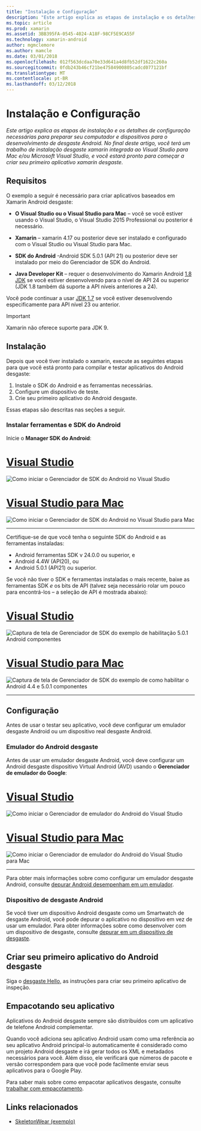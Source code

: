 ```yaml
---
title: "Instalação e Configuração"
description: "Este artigo explica as etapas de instalação e os detalhes de configuração necessárias para preparar seu computador e dispositivos para o desenvolvimento de desgaste Android. No final deste artigo, você terá um trabalho de instalação desgaste xamarin integrada ao Visual Studio para Mac e/ou Microsoft Visual Studio, e você estará pronto para começar a criar seu primeiro aplicativo xamarin desgaste."
ms.topic: article
ms.prod: xamarin
ms.assetid: 3BB395FA-0545-4024-A18F-98CF5E9CA55F
ms.technology: xamarin-android
author: mgmclemore
ms.author: mamcle
ms.date: 03/01/2018
ms.openlocfilehash: 012f563dcdaa70e33d641a4d8fb52df1622c260a
ms.sourcegitcommit: 0fdb243b46cf21be47584900805cadcd077121bf
ms.translationtype: MT
ms.contentlocale: pt-BR
ms.lasthandoff: 03/12/2018
---
```

# <a name="setup-and-installation"></a>Instalação e Configuração

_Este artigo explica as etapas de instalação e os detalhes de configuração necessárias para preparar seu computador e dispositivos para o desenvolvimento de desgaste Android. No final deste artigo, você terá um trabalho de instalação desgaste xamarin integrada ao Visual Studio para Mac e/ou Microsoft Visual Studio, e você estará pronto para começar a criar seu primeiro aplicativo xamarin desgaste._

## <a name="requirements"></a>Requisitos

O exemplo a seguir é necessário para criar aplicativos baseados em Xamarin Android desgaste:

-   **O Visual Studio ou o Visual Studio para Mac** &ndash; você se você estiver usando o Visual Studio, o Visual Studio 2015 Professional ou posterior é necessário.

-   **Xamarin** &ndash; xamarin 4.17 ou posterior deve ser instalado e configurado com o Visual Studio ou Visual Studio para Mac.

-   **SDK do Android** -Android SDK 5.0.1 (API 21) ou posterior deve ser instalado por meio do Gerenciador de SDK do Android.

-   **Java Developer Kit** &ndash; requer o desenvolvimento do Xamarin Android [1.8 JDK](http://www.oracle.com/technetwork/java/javase/downloads/jdk8-downloads-2133151.html) se você estiver desenvolvendo para o nível de API 24 ou superior (JDK 1.8 também dá suporte a API níveis anteriores a 24).

Você pode continuar a usar [JDK 1.7](http://www.oracle.com/technetwork/java/javase/downloads/jdk7-downloads-1880260.html) se você estiver desenvolvendo especificamente para API nível 23 ou anterior.

> [!IMPORTANT]
> Xamarin não oferece suporte para JDK 9.

## <a name="installation"></a>Instalação

Depois que você tiver instalado o xamarin, execute as seguintes etapas para que você está pronto para compilar e testar aplicativos do Android desgaste: 

1.  Instale o SDK do Android e as ferramentas necessárias.
2.  Configure um dispositivo de teste.
3.  Crie seu primeiro aplicativo do Android desgaste.

Essas etapas são descritas nas seções a seguir.


### <a name="install-android-sdk-and-tools"></a>Instalar ferramentas e SDK do Android 

Inicie o **Manager SDK do Android**: 

# <a name="visual-studiotabvswin"></a>[Visual Studio](#tab/vswin)

![Como iniciar o Gerenciador de SDK do Android no Visual Studio](installation-images/vs/sdk-menu.png)

# <a name="visual-studio-for-mactabvsmac"></a>[Visual Studio para Mac](#tab/vsmac)

![Como iniciar o Gerenciador de SDK do Android no Visual Studio para Mac](installation-images/xs/sdk-menu.png)

-----


Certifique-se de que você tenha o seguinte SDK do Android e as ferramentas instaladas:

* Android ferramentas SDK v 24.0.0 ou superior, e
* Android 4.4W (API20), ou
* Android 5.0.1 (API21) ou superior.

Se você não tiver o SDK e ferramentas instaladas o mais recente, baixe as ferramentas SDK *e* os bits de API (talvez seja necessário rolar um pouco para encontrá-los &ndash; a seleção de API é mostrada abaixo): 

# <a name="visual-studiotabvswin"></a>[Visual Studio](#tab/vswin)

![Captura de tela de Gerenciador de SDK do exemplo de habilitação 5.0.1 Android componentes](installation-images/vs/sdk-select.png)

# <a name="visual-studio-for-mactabvsmac"></a>[Visual Studio para Mac](#tab/vsmac)

![Captura de tela de Gerenciador de SDK do exemplo de como habilitar o Android 4.4 e 5.0.1 componentes](installation-images/xs/sdk-select.png)

-----


## <a name="configuration"></a>Configuração

Antes de usar o testar seu aplicativo, você deve configurar um emulador desgaste Android ou um dispositivo real desgaste Android. 


### <a name="android-wear-emulator"></a>Emulador do Android desgaste

Antes de usar um emulador desgaste Android, você deve configurar um Android desgaste dispositivo Virtual Android (AVD) usando o **Gerenciador de emulador do Google**:

# <a name="visual-studiotabvswin"></a>[Visual Studio](#tab/vswin)

![Como iniciar o Gerenciador de emulador do Android do Visual Studio](installation-images/vs/emulator-menu.png)

# <a name="visual-studio-for-mactabvsmac"></a>[Visual Studio para Mac](#tab/vsmac)

![Como iniciar o Gerenciador de emulador do Android do Visual Studio para Mac](installation-images/xs/emulator-menu.png)

-----

Para obter mais informações sobre como configurar um emulador desgaste Android, consulte [depurar Android desempenham em um emulador](~/android/wear/deploy-test/debug-on-emulator.md).


### <a name="android-wear-device"></a>Dispositivo de desgaste Android

Se você tiver um dispositivo Android desgaste como um Smartwatch de desgaste Android, você pode depurar o aplicativo no dispositivo em vez de usar um emulador. Para obter informações sobre como desenvolver com um dispositivo de desgaste, consulte [depurar em um dispositivo de desgaste](~/android/wear/deploy-test/debug-on-device.md).


## <a name="create-your-first-android-wear-app"></a>Criar seu primeiro aplicativo do Android desgaste

Siga o [desgaste Hello,](~/android/wear/get-started/hello-wear.md) as instruções para criar seu primeiro aplicativo de inspeção.


## <a name="packaging-your-app"></a>Empacotando seu aplicativo

Aplicativos do Android desgaste sempre são distribuídos com um aplicativo de telefone Android complementar. 

Quando você adiciona seu aplicativo Android usam como uma referência ao seu aplicativo Android principal-lo automaticamente é considerado como um projeto Android desgaste e irá gerar todos os XML e metadados necessários para você. Além disso, ele verificará que números de pacote e versão correspondem para que você pode facilmente enviar seus aplicativos para o Google Play. 

Para saber mais sobre como empacotar aplicativos desgaste, consulte [trabalhar com empacotamento](~/android/wear/deploy-test/packaging.md).


## <a name="related-links"></a>Links relacionados

- [SkeletonWear (exemplo)](https://developer.xamarin.com/samples/SkeletonWear/)
